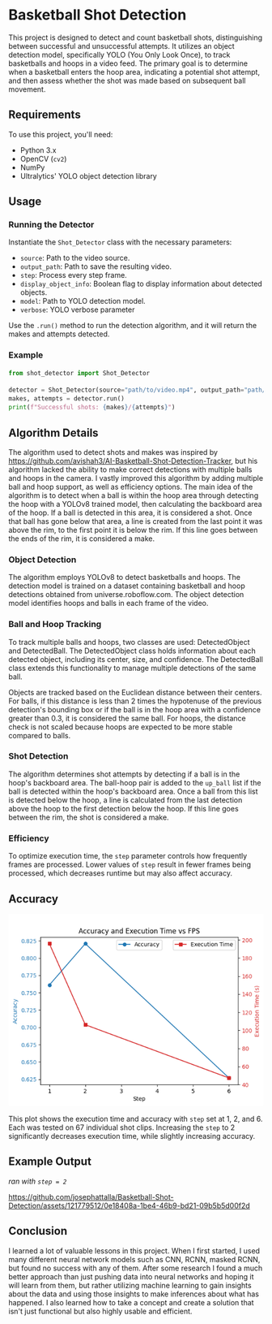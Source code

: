 # Basketball Shot Detection

This project is designed to detect and count basketball shots, distinguishing between successful and unsuccessful attempts. It utilizes an object detection model, specifically YOLO (You Only Look Once), to track basketballs and hoops in a video feed. The primary goal is to determine when a basketball enters the hoop area, indicating a potential shot attempt, and then assess whether the shot was made based on subsequent ball movement.

## Requirements

To use this project, you'll need:

- Python 3.x
- OpenCV (`cv2`)
- NumPy
- Ultralytics' YOLO object detection library

## Usage

### Running the Detector

Instantiate the `Shot_Detector` class with the necessary parameters:

- `source`: Path to the video source.
- `output_path`: Path to save the resulting video.
- `step`: Process every step frame.
- `display_object_info`: Boolean flag to display information about detected objects.
- `model`: Path to YOLO detection model.
- `verbose`: YOLO verbose parameter

Use the `.run()` method to run the detection algorithm, and it will return the makes and attempts detected.

### Example

```python
from shot_detector import Shot_Detector

detector = Shot_Detector(source="path/to/video.mp4", output_path="path/to/output", step=1, display_object_info=True, model="path/to/detection.pt", verbose=False)
makes, attempts = detector.run()
print(f"Successful shots: {makes}/{attempts}")
```

## Algorithm Details

The algorithm used to detect shots and makes was inspired by https://github.com/avishah3/AI-Basketball-Shot-Detection-Tracker, but his algorithm lacked the ability to make correct detections with multiple balls and hoops in the camera. I vastly improved this algorithm by adding multiple ball and hoop support, as well as efficiency options. The main idea of the algorithm is to detect when a ball is within the hoop area through detecting the hoop with a YOLOv8 trained model, then calculating the backboard area of the hoop. If a ball is detected in this area, it is considered a shot. Once that ball has gone below that area, a line is created from the last point it was above the rim, to the first point it is below the rim. If this line goes between the ends of the rim, it is considered a make. 

### Object Detection

The algorithm employs YOLOv8 to detect basketballs and hoops. The detection model is trained on a dataset containing basketball and hoop detections obtained from universe.roboflow.com. The object detection model identifies hoops and balls in each frame of the video.

### Ball and Hoop Tracking

To track multiple balls and hoops, two classes are used: DetectedObject and DetectedBall. The DetectedObject class holds information about each detected object, including its center, size, and confidence. The DetectedBall class extends this functionality to manage multiple detections of the same ball.

Objects are tracked based on the Euclidean distance between their centers. For balls, if this distance is less than 2 times the hypotenuse of the previous detection's bounding box or if the ball is in the hoop area with a confidence greater than 0.3, it is considered the same ball. For hoops, the distance check is not scaled because hoops are expected to be more stable compared to balls.

### Shot Detection

The algorithm determines shot attempts by detecting if a ball is in the hoop's backboard area. The ball-hoop pair is added to the `up_ball` list if the ball is detected within the hoop's backboard area. Once a ball from this list is detected below the hoop, a line is calculated from the last detection above the hoop to the first detection below the hoop. If this line goes between the rim, the shot is considered a make.

### Efficiency

To optimize execution time, the `step` parameter controls how frequently frames are processed. Lower values of `step` result in fewer frames being processed, which decreases runtime but may also affect accuracy.

## Accuracy

![Accuracy & Execution Time vs Step](plot.png)

This plot shows the execution time and accuracy with `step` set at 1, 2, and 6. Each was tested on 67 individual shot clips. Increasing the `step` to 2 significantly decreases execution time, while slightly increasing accuracy.

## Example Output

*ran with `step = 2`*

https://github.com/josephattalla/Basketball-Shot-Detection/assets/121779512/0e18408a-1be4-46b9-bd21-09b5b5d00f2d

## Conclusion

I learned a lot of valuable lessons in this project. When I first started, I used many different neural network models such as CNN, RCNN, masked RCNN, but found no success with any of them. After some research I found a much better approach than just pushing data into neural networks and hoping it will learn from them, but rather utilizing machine learning to gain insights about the data and using those insights to make inferences about what has happened. I also learned how to take a concept and create a solution that isn't just functional but also highly usable and efficient.
